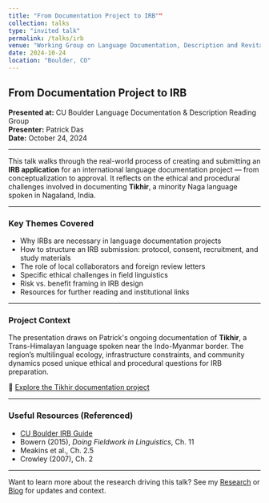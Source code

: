 ```yaml
---
title: "From Documentation Project to IRB""
collection: talks
type: "invited talk"
permalink: /talks/irb
venue: "Working Group on Language Documentation, Description and Revitalization, CU Boulder"
date: 2024-10-24
location: "Boulder, CO"
---
```


## From Documentation Project to IRB

**Presented at:** CU Boulder Language Documentation & Description Reading Group  
**Presenter:** Patrick Das  
**Date:** October 24, 2024

---

This talk walks through the real-world process of creating and submitting an **IRB application** for an international language documentation project — from conceptualization to approval. It reflects on the ethical and procedural challenges involved in documenting **Tikhir**, a minority Naga language spoken in Nagaland, India.

---

### Key Themes Covered

- Why IRBs are necessary in language documentation projects
- How to structure an IRB submission: protocol, consent, recruitment, and study materials
- The role of local collaborators and foreign review letters
- Specific ethical challenges in field linguistics
- Risk vs. benefit framing in IRB design
- Resources for further reading and institutional links

---

### Project Context

The presentation draws on Patrick's ongoing documentation of **Tikhir**, a Trans-Himalayan language spoken near the Indo-Myanmar border. The region’s multilingual ecology, infrastructure constraints, and community dynamics posed unique ethical and procedural questions for IRB preparation.

📍 [Explore the Tikhir documentation project](/tikhir/)

---

### Useful Resources (Referenced)

- [CU Boulder IRB Guide](https://www.colorado.edu/researchinnovation/research-administration/compliance/human-research-irb/preparing-protocol-submissions/new-human)
- Bowern (2015), *Doing Fieldwork in Linguistics*, Ch. 11  
- Meakins et al., Ch. 2.5  
- Crowley (2007), Ch. 2

---

Want to learn more about the research driving this talk? See my [Research](/research/) or [Blog](/blog/) for updates and context.
